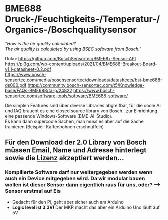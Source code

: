# BME688 Druck-/Feuchtigkeits-/Temperatur-/Organics-/Boschqualitysensor

*"How is the air quality calculated?  
The air quality is calculated by using BSEC software from Bosch."*

Doku:
https://github.com/BoschSensortec/BME68x-Sensor-API  
https://pi3g.com/wp-content/uploads/2021/04/BME688-Breakout-Board-v1.1-datasheet-0.2.pdf  
https://www.bosch-sensortec.com/media/boschsensortec/downloads/datasheets/bst-bme688-ds000.pdf
https://community.bosch-sensortec.com/t5/Knowledge-base/FAQs-BME688/ta-p/24822
https://www.bosch-sensortec.com/software-tools/software/BME688-software/

Die simplen Features sind über diverse Libraries abgreifbar, für die coole AI und IAQ braucht es eine closed source library von Bosch.. zur Einrichtung eine passende Windows-Software (BME-AI-Studio).  
Es kann dann supercoole Sachen, man muss es aber auf die Sache trainieren (Beispiel: Kaffeebohnen erschnüffeln)

## Für den Download der 2.0 Library von Bosch müssen Email, Name und Adresse hinterlegt sowie die [Lizenz](https://www.bosch-sensortec.com/media/boschsensortec/downloads/software/bme688_development_software/bosch-sensortec-clickthrough-license-bme688.pdf) akzeptiert werden...
### Kompilierte Software darf nur weitergegeben werden wenn auch ein Device mitgegeben wird. Da wir modular bauen wollen ist dieser Sensor dann eigentlich raus für uns, oder? --> Sensor erstmal auf Eis

- Gedacht für den Pi, geht aber sicher auch am Arduino
- **Logic level ist 3.3V!** Der MKR macht das aber ein Arduino Uno läuft auf 5V
